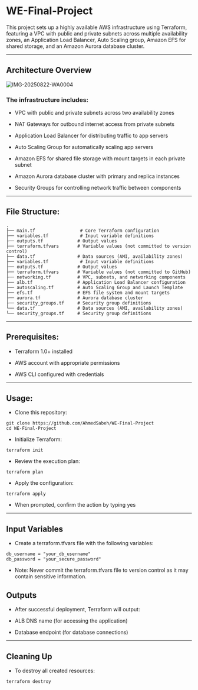 # WE-Final-Project

This project sets up a highly available AWS infrastructure using Terraform, featuring a VPC with public and private subnets across multiple availability zones, an Application Load Balancer, Auto Scaling group, Amazon EFS for shared storage, and an Amazon Aurora database cluster.

---

## Architecture Overview

![IMG-20250822-WA0004](https://github.com/user-attachments/assets/1823971c-009e-4281-87f7-680ecf23facf)


### The infrastructure includes:

-  VPC with public and private subnets across two availability zones

-  NAT Gateways for outbound internet access from private subnets

-  Application Load Balancer for distributing traffic to app servers

-  Auto Scaling Group for automatically scaling app servers

-  Amazon EFS for shared file storage with mount targets in each private subnet

-  Amazon Aurora database cluster with primary and replica instances

-  Security Groups for controlling network traffic between components

---

## File Structure:
```
.
├── main.tf                 # Core Terraform configuration
├── variables.tf            # Input variable definitions
├── outputs.tf             # Output values
├── terraform.tfvars       # Variable values (not committed to version control)
├── data.tf                # Data sources (AMI, availability zones)
├── variables.tf            # Input variable definitions
├── outputs.tf             # Output values
├── terraform.tfvars       # Variable values (not committed to GitHub)
├── networking.tf          # VPC, subnets, and networking components
├── alb.tf                 # Application Load Balancer configuration
├── autoscaling.tf         # Auto Scaling Group and Launch Template
├── efs.tf                 # EFS file system and mount targets
├── aurora.tf              # Aurora database cluster
├── security_groups.tf     # Security group definitions
└── data.tf                # Data sources (AMI, availability zones)
└── security_groups.tf     # Security group definitions
```
---

## Prerequisites:

-  Terraform 1.0+ installed

-  AWS account with appropriate permissions

-  AWS CLI configured with credentials

---

## Usage:
-  Clone this repository:
```
git clone https://github.com/AhmedSabeh/WE-Final-Project
cd WE-Final-Project
```

-  Initialize Terraform:
```
terraform init
```
-  Review the execution plan:
```
terraform plan
```
-  Apply the configuration:
```
terraform apply
```

-  When prompted, confirm the action by typing yes

---

## Input Variables
-  Create a terraform.tfvars file with the following variables:
```
db_username = "your_db_username"
db_password = "your_secure_password"
```
-  Note: Never commit the terraform.tfvars file to version control as it may contain sensitive information.

## Outputs

-  After successful deployment, Terraform will output:

-  ALB DNS name (for accessing the application)

-  Database endpoint (for database connections)

---

## Cleaning Up

-  To destroy all created resources:
```
terraform destroy
```
